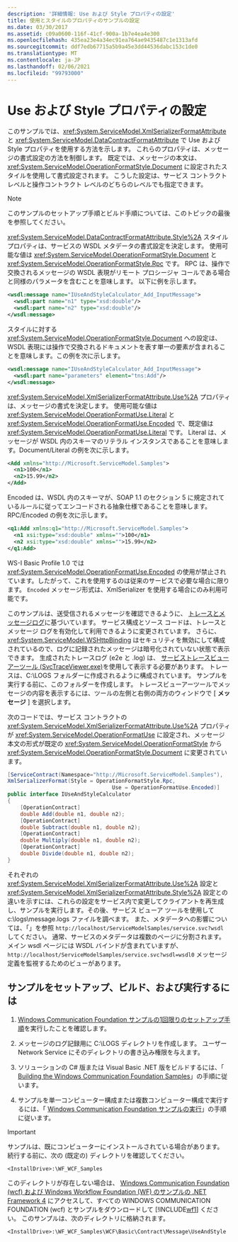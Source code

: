 ```yaml
---
description: '詳細情報: Use および Style プロパティの設定'
title: 使用とスタイルのプロパティのサンプルの設定
ms.date: 03/30/2017
ms.assetid: c09a0600-116f-41cf-900a-1b7e4ea4e300
ms.openlocfilehash: 435ea23e4a34ec91ea764ae9435487c1e1313afd
ms.sourcegitcommit: ddf7edb67715a5b9a45e3dd44536dabc153c1de0
ms.translationtype: MT
ms.contentlocale: ja-JP
ms.lasthandoff: 02/06/2021
ms.locfileid: "99793000"
---
```

# <a name="setting-the-use-and-style-properties"></a>Use および Style プロパティの設定

このサンプルでは、<xref:System.ServiceModel.XmlSerializerFormatAttribute> と <xref:System.ServiceModel.DataContractFormatAttribute> で Use および Style プロパティを使用する方法を示します。 これらのプロパティは、メッセージの書式設定の方法を制御します。 既定では、メッセージの本文は、<xref:System.ServiceModel.OperationFormatStyle.Document> に設定されたスタイルを使用して書式設定されます。 こうした設定は、サービス コントラクト レベルと操作コントラクト レベルのどちらのレベルでも指定できます。

> [!NOTE]
> このサンプルのセットアップ手順とビルド手順については、このトピックの最後を参照してください。

<xref:System.ServiceModel.DataContractFormatAttribute.Style%2A> スタイル プロパティは、サービスの WSDL メタデータの書式設定を決定します。 使用可能な値は <xref:System.ServiceModel.OperationFormatStyle.Document> と <xref:System.ServiceModel.OperationFormatStyle.Rpc> です。 RPC は、操作で交換されるメッセージの WSDL 表現がリモート プロシージャ コールである場合と同様のパラメータを含むことを意味します。 以下に例を示します。

```xml
<wsdl:message name="IUseAndStyleCalculator_Add_InputMessage">
  <wsdl:part name="n1" type="xsd:double"/>
  <wsdl:part name="n2" type="xsd:double"/>
</wsdl:message>
```

スタイルに対する <xref:System.ServiceModel.OperationFormatStyle.Document> への設定は、WSDL 表現には操作で交換されるドキュメントを表す単一の要素が含まれることを意味します。この例を次に示します。

```xml
<wsdl:message name="IUseAndStyleCalculator_Add_InputMessage">
  <wsdl:part name="parameters" element="tns:Add"/>
</wsdl:message>
```

<xref:System.ServiceModel.XmlSerializerFormatAttribute.Use%2A> プロパティは、メッセージの書式を決定します。 使用可能な値は <xref:System.ServiceModel.OperationFormatUse.Literal> と <xref:System.ServiceModel.OperationFormatUse.Encoded> で、既定値は <xref:System.ServiceModel.OperationFormatUse.Literal> です。 Literal は、メッセージが WSDL 内のスキーマのリテラル インスタンスであることを意味します。Document/Literal の例を次に示します。

```xml
<Add xmlns="http://Microsoft.ServiceModel.Samples">
  <n1>100</n1>
  <n2>15.99</n2>
</Add>
```

Encoded は、WSDL 内のスキーマが、SOAP 1.1 のセクション 5 に規定されているルールに従ってエンコードされる抽象仕様であることを意味します。 RPC/Encoded の例を次に示します。

```xml
<q1:Add xmlns:q1="http://Microsoft.ServiceModel.Samples">
  <n1 xsi:type="xsd:double" xmlns="">100</n1>
  <n2 xsi:type="xsd:double" xmlns="">15.99</n2>
</q1:Add>
```

WS-I Basic Profile 1.0 では <xref:System.ServiceModel.OperationFormatUse.Encoded> の使用が禁止されています。したがって、これを使用するのは従来のサービスで必要な場合に限ります。 `Encoded` メッセージ形式は、XmlSerializer を使用する場合にのみ利用可能です。

このサンプルは、送受信されるメッセージを確認できるように、 [トレースとメッセージログ](tracing-and-message-logging.md)に基づいています。 サービス構成とソース コードは、トレースとメッセージ ログを有効化して利用できるように変更されています。 さらに、<xref:System.ServiceModel.WSHttpBinding> はセキュリティを無効にして構成されているので、ログに記録されたメッセージは暗号化されていない状態で表示できます。 生成されたトレースログ (e2e と .log) は、 [サービストレースビューアーツール (SvcTraceViewer.exe)](../service-trace-viewer-tool-svctraceviewer-exe.md)を使用して表示する必要があります。 トレースは、C:\LOGS フォルダーに作成されるように構成されています。 サンプルを実行する前に、このフォルダーを作成します。 トレースビューアーツールでメッセージの内容を表示するには、ツールの左側と右側の両方のウィンドウで [ **メッセージ** ] を選択します。

次のコードでは、サービス コントラクトの <xref:System.ServiceModel.XmlSerializerFormatAttribute.Use%2A> プロパティが <xref:System.ServiceModel.OperationFormatUse> に設定され、メッセージ本文の形式が既定の <xref:System.ServiceModel.OperationFormatStyle> から <xref:System.ServiceModel.OperationFormatStyle.Document> に変更されています。

```csharp
[ServiceContract(Namespace="http://Microsoft.ServiceModel.Samples"),
XmlSerializerFormat(Style = OperationFormatStyle.Rpc,
                                 Use = OperationFormatUse.Encoded)]
public interface IUseAndStyleCalculator
{
    [OperationContract]
    double Add(double n1, double n2);
    [OperationContract]
    double Subtract(double n1, double n2);
    [OperationContract]
    double Multiply(double n1, double n2);
    [OperationContract]
    double Divide(double n1, double n2);
}
```

それぞれの <xref:System.ServiceModel.XmlSerializerFormatAttribute.Use%2A> 設定と <xref:System.ServiceModel.XmlSerializerFormatAttribute.Style%2A> 設定との違いを示すには、これらの設定をサービス内で変更してクライアントを再生成し、サンプルを実行します。その後、サービス ビューア ツールを使用して c:\logs\message.logs ファイルを調べます。 また、メタデータへの影響については、「」を参照 `http://localhost/ServiceModelSamples/service.svc?wsdl` してください。 通常、サービスのメタデータは複数のページに分割されます。 メイン wsdl ページには WSDL バインドが含まれていますが、 `http://localhost/ServiceModelSamples/service.svc?wsdl=wsdl0` メッセージ定義を監視するためのビューがあります。

## <a name="to-set-up-build-and-run-the-sample"></a>サンプルをセットアップ、ビルド、および実行するには

1. [Windows Communication Foundation サンプルの1回限りのセットアップ手順](one-time-setup-procedure-for-the-wcf-samples.md)を実行したことを確認します。

2. メッセージのログ記録用に C:\LOGS ディレクトリを作成します。 ユーザー Network Service にそのディレクトリの書き込み権限を与えます。

3. ソリューションの C# 版または Visual Basic .NET 版をビルドするには、「 [Building the Windows Communication Foundation Samples](building-the-samples.md)」の手順に従います。

4. サンプルを単一コンピューター構成または複数コンピューター構成で実行するには、「 [Windows Communication Foundation サンプルの実行](running-the-samples.md)」の手順に従います。

> [!IMPORTANT]
> サンプルは、既にコンピューターにインストールされている場合があります。 続行する前に、次の (既定の) ディレクトリを確認してください。
>
> `<InstallDrive>:\WF_WCF_Samples`
>
> このディレクトリが存在しない場合は、 [Windows Communication Foundation (wcf) および Windows Workflow Foundation (WF) のサンプルの .NET Framework 4](https://www.microsoft.com/download/details.aspx?id=21459) にアクセスして、すべての WINDOWS COMMUNICATION FOUNDATION (wcf) とサンプルをダウンロードして [!INCLUDE[wf1](../../../../includes/wf1-md.md)] ください。 このサンプルは、次のディレクトリに格納されます。
>
> `<InstallDrive>:\WF_WCF_Samples\WCF\Basic\Contract\Message\UseAndStyle`
